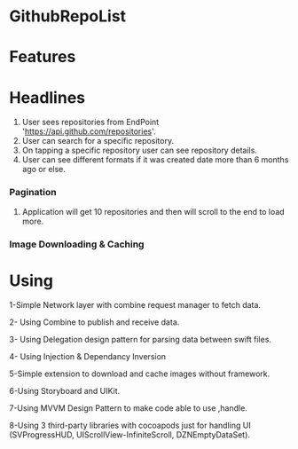 # GithubRepoList

 Features
 ==============

 # Headlines
 1. User sees repositories from EndPoint 'https://api.github.com/repositories'.
 2. User can search for a specific repository.
 3. On tapping a specific repository user can see repository details.
 4. User can see different formats if it was created date more than 6 months ago or else.

 ### Pagination 
 1. Application will get 10 repositories and then will scroll to the end to load more.
 
 ### Image Downloading & Caching
 
 
 Using 
 ==============
 1-Simple Network layer with combine request manager to fetch data.
 
 2- Using Combine to publish and receive data.
 
 3- Using Delegation design pattern for parsing data between swift files.
 
 4- Using Injection & Dependancy Inversion
 
 5-Simple extension to download and cache images without framework.
 
 6-Using Storyboard and UIKit.
 
 7-Using MVVM Design Pattern to make code able to use ,handle.

 8-Using 3 third-party libraries with cocoapods just for handling UI (SVProgressHUD, UIScrollView-InfiniteScroll, DZNEmptyDataSet).

